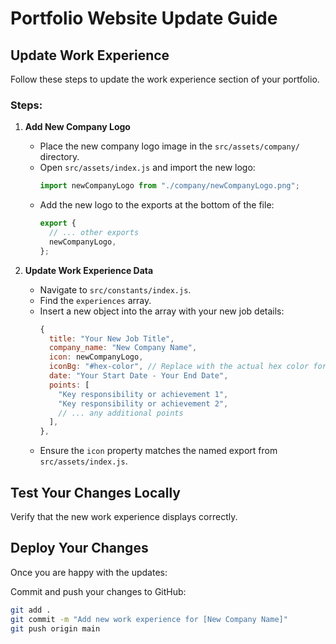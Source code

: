 # Portfolio Website Update Guide

## Update Work Experience

Follow these steps to update the work experience section of your portfolio.

### Steps:

1. **Add New Company Logo**

   - Place the new company logo image in the `src/assets/company/` directory.
   - Open `src/assets/index.js` and import the new logo:
     ```javascript
     import newCompanyLogo from "./company/newCompanyLogo.png";
     ```
   - Add the new logo to the exports at the bottom of the file:
     ```javascript
     export {
       // ... other exports
       newCompanyLogo,
     };
     ```

2. **Update Work Experience Data**

   - Navigate to `src/constants/index.js`.
   - Find the `experiences` array.
   - Insert a new object into the array with your new job details:
     ```javascript
     {
       title: "Your New Job Title",
       company_name: "New Company Name",
       icon: newCompanyLogo,
       iconBg: "#hex-color", // Replace with the actual hex color for the icon background
       date: "Your Start Date - Your End Date",
       points: [
         "Key responsibility or achievement 1",
         "Key responsibility or achievement 2",
         // ... any additional points
       ],
     },
     ```
   - Ensure the `icon` property matches the named export from `src/assets/index.js`.

## Test Your Changes Locally

Verify that the new work experience displays correctly.

## Deploy Your Changes

Once you are happy with the updates:

Commit and push your changes to GitHub:

```bash
git add .
git commit -m "Add new work experience for [New Company Name]"
git push origin main
